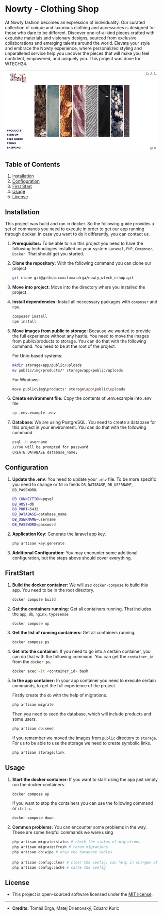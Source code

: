 # Nowty - Clothing Shop

At Nowty fashion becomes an expression of individuality. Our curated collection of unique and luxurious clothing and accessories is designed for those who dare to be different. Discover one-of-a-kind pieces crafted with exquisite materials and visionary designs, sourced from exclusive collaborations and emerging talents around the world. Elevate your style and embrace the Nowty experience, where personalized styling and unparalleled service help you uncover the pieces that will make you feel confident, empowered, and uniquely you.
This project was done for WTECH24.

![](nowty-gif.gif)

## Table of Contents

1. [Installation](#installation)
2. [Configuration](#configuration)
3. [First Start](#firststart)
3. [Usage](#usage)
4. [License](#license)

## Installation

This project was build and ran in docker. So the following guide provides a set of commands you need to execute in order to get our app running through docker. In case you want to do it differently, you can contact us.

1.  **Prerequisites:** To be able to run this project you need to have the following technologies installed on your system `Laravel`, `PHP`, `Composer`, `Docker`. That should get you started.
2.  **Clone the repository:**  With the following command you can clone our project.
    ```bash
    git clone git@github.com:tomasdrga/nowty_wtech_eshop.git

3. **Move into project:** Move into the directory where you installed the project.

4. **Install dependencies:** Install all neccessary packages with `composer` and `npm`.
    ```bash
    composer install
    npm install

5. **Move images from public to storage:** Because we wanted to provide the full experience without any hastle. You need to move the images from public/products to storage. You can do that with the following command. You need to be at the root of the project.

   For Unix-based systems:
    ```bash
    mkdir storage/app/public/uploads
    mv public/img/products/* storage/app/public/uploads
    ```

   For Windows:
    ```bash
    move public\img\products* storage\app\public\uploads
    ```

6. **Create environment file:**  Copy the contents of .env.example into .env file
    ```bash
    cp .env.example .env

7. **Database:** We are using PostgreSQL. You need to create a database for this project in your environment. You can do that with the following command.
    ```bash
    psql -U username
   //You will be prompted for password
   CREATE DATABASE database_name;

## Configuration

1.  **Update the .env:** You need to update your `.env` file. To be more specific you need to change or fill in fields `DB_DATABASE`, `DB_USERNAME`, `DB_PASSWORD`.
    ```bash
    DB_CONNECTION=pgsql
    DB_HOST=db
    DB_PORT=5432
    DB_DATABASE=database_name
    DB_USERNAME=username
    DB_PASSWORD=password
2.  **Application Key:**  Generate the laravel app key.
     ```bash
     php artisan key:generate

3.  **Additional Configuration:** You may encounter some additional configuration, but the steps above should cover everything.

## FirstStart

1.  **Build the docker container:** We will use `docker-compose` to build this app. You need to be in the root directory.
    ```bash
    docker compose build

2.  **Get the containers running:** Get all containers running. That includes the `app`, `db`, `nginx`, `typesense`
    ```bash
    docker compose up

3. **Get the list of running containers:** Get all containers running.
    ```bash
    docker compose ps

4. **Get into the container:** If you need to go into a certain container, you can do that with the following command. You can get the `container_id` from the `docker ps`.
    ```bash
    docker exec -it <container_id> bash

5. **In the app container:** In your app container you need to execute certain commands, to get the full experience of the project.

   Firstly create the `db` with the help of migrations.
    ```bash
    php artisan migrate
    ```
   Then you need to seed the database, which will include products and some users.
    ```bash
    php artisan db:seed
    ```
    If you remember we moved the images from `public` directory to `storage`. For us to be able to use the storage we need to create symbolic links.
    ```bash
    php artisan storage:link
    ```

## Usage

1.  **Start the docker container:** If you want to start using the app just simply run the docker containers.

    ```bash
    docker compose up
    ```

    If you want to stop the containers you can use the following command or `ctrl-c`.
    ```bash
    docker compose down
    ```

2.  **Common problems:** You can encounter some problems in the way. These are some helpful commands we were using
    ```bash
    php artisan migrate:status # check the status of migrations
    php artisan migrate:fresh # rerun migrations
    php artisan db:wipe # drop the database tables

    php artisan config:clear # clear the config, can help in changes of the .env
    php artisan config:cache # cache the config

## License

*   This project is open-sourced software licensed under the [MIT license](https://opensource.org/licenses/MIT).

---
*   **Credits:** Tomáš Drga, Matej Drienovský, Eduard Kuric
